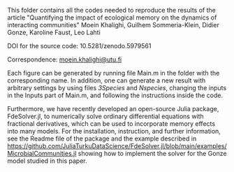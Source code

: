 This folder contains all the codes needed to reproduce the results of the article 
"Quantifying the impact of ecological memory on the dynamics of interacting communities" 
Moein Khalighi, Guilhem Sommeria-Klein, Didier Gonze, Karoline Faust, Leo Lahti 

DOI for the source code: 10.5281/zenodo.5979561

Correspondence: moein.khalighi@utu.fi

Each figure can be generated by running file Main.m in the folder with the corresponding name. In addition, one can generate a new result with arbitrary settings by using files *3Species* and *Nspecies*, changing the inputs in the Inputs part of Main.m, and following the instructions inside the code.

Furthermore, we have recently developed an open-source Julia package, FdeSolver.jl, to numerically solve ordinary differential equations with fractional derivatives, which can be used to incorporate memory effects into many models. For the installation, instruction, and further information, see the Readme file of the package and the example described in https://github.com/JuliaTurkuDataScience/FdeSolver.jl/blob/main/examples/MicrobialCommunities.jl showing how to implement the solver for the Gonze model studied in this paper.
